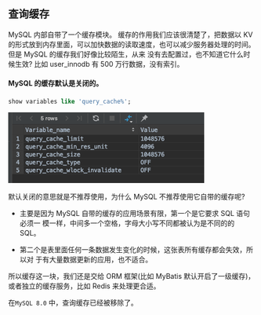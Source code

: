 ##  查询缓存

MySQL 内部自带了一个缓存模块。
缓存的作用我们应该很清楚了，把数据以 KV 的形式放到内存里面，可以加快数据的读取速度，也可以减少服务器处理的时间。但是 MySQL 的缓存我们好像比较陌生，从来 没有去配置过，也不知道它什么时候生效?
比如 user_innodb 有 500 万行数据，没有索引。

#### MySQL 的缓存默认是关闭的。

```sql
show variables like 'query_cache%';
```

![image-20200315125004003](assets/image-20200315125004003.png)

默认关闭的意思就是不推荐使用，为什么 MySQL 不推荐使用它自带的缓存呢?

- 主要是因为 MySQL 自带的缓存的应用场景有限，第一个是它要求 SQL 语句必须一 模一样，中间多一个空格，字母大小写不同都被认为是不同的的 SQL。

- 第二个是表里面任何一条数据发生变化的时候，这张表所有缓存都会失效，所以对 于有大量数据更新的应用，也不适合。

所以缓存这一块，我们还是交给 ORM 框架(比如 MyBatis 默认开启了一级缓存)， 或者独立的缓存服务，比如 Redis 来处理更合适。

在`MySQL 8.0` 中，查询缓存已经被移除了。